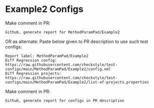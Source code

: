 # Example2 Configs
Make comment in PR:
```
Github, generate report for MethodParamPad/Example2
```
OR as alternate:
Paste below given to PR description to use such test configs:
```
Report label: MethodParamPad/Example2
Diff Regression config: https://raw.githubusercontent.com/checkstyle/test-configs/main/MethodParamPad/Example2/config.xml
Diff Regression projects: https://raw.githubusercontent.com/checkstyle/test-configs/main/MethodParamPad/Example2/list-of-projects.properties
```
Make comment in PR:
```
Github, generate report for configs in PR description
```
